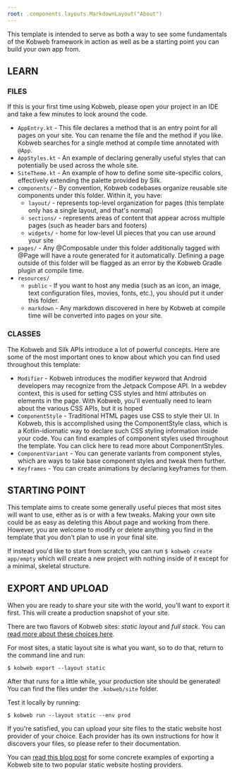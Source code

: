 ```yaml
---
root: .components.layouts.MarkdownLayout("About")
---
```


This template is intended to serve as both a way to see some fundamentals of the Kobweb framework in action as well as
be a starting point you can build your own app from.

## LEARN

### FILES

If this is your first time using Kobweb, please open your project in an IDE and take a few minutes to look around the
code.

* `AppEntry.kt` - This file declares a method that is an entry point for all pages on your site. You can rename the file
  and the method if you like. Kobweb searches for a single method at compile time annotated with `@App`.
* `AppStyles.kt` - An example of declaring generally useful styles that can potentially be used across the whole site.
* `SiteTheme.kt` - An example of how to define some site-specific colors, effectively extending the palette provided by
  Silk.
* `components/` - By convention, Kobweb codebases organize reusable site components under this folder. Within it, you
  have:
    * `layout/` - represents top-level organization for pages (this template only has a single layout, and that's
      normal)
    * `sections/` - represents areas of content that appear across multiple pages (such as header bars and footers)
    * `widgets/` - home for low-level UI pieces that you can use around your site
* `pages/` - Any @Composable under this folder additionally tagged with @Page will have a route generated for it
  automatically. Defining a page outside of this folder will be flagged as an error by the Kobweb Gradle plugin at
  compile time.
* `resources/`
  * `public` - If you want to host any media (such as an icon, an image, text configuration files, movies,
  fonts, etc.), you should put it under this folder.
  * `markdown` - Any markdown discovered in here by Kobweb at compile time will be converted into pages on your
  site.

### CLASSES

The Kobweb and Silk APIs introduce a lot of powerful concepts. Here are some of the most important ones to know about
which you can find used throughout this template:

* `Modifier` - Kobweb introduces the modifier keyword that Android developers may recognize from the Jetpack Compose API.
In a webdev context, this is used for setting CSS styles and html attributes on elements in the page. With Kobweb,
you'll eventually need to learn about the various CSS APIs, but it is hoped
* `ComponentStyle` - Traditional HTML pages use CSS to style their UI. In Kobweb, this is accomplished using the
ComponentStyle class, which is a Kotlin-idiomatic way to declare such CSS styling information inside your code. You can
find examples of component styles used throughout the template. You can click here to read more about ComponentStyles.
* `ComponentVariant` - You can generate variants from component styles, which are ways to take base component styles and
tweak them further.
* `Keyframes` - You can create animations by declaring keyframes for them.

## STARTING POINT

This template aims to create some generally useful pieces that most sites will want to use, either as is or with a few
tweaks. Making your own site could be as easy as deleting this About page and working from there. However, you are
welcome to modify or delete anything you find in the template that you don't plan to use in your final site.

If instead you'd like to start from scratch, you can run `$ kobweb create app/empty` which will create a new project
with nothing inside of it except for a minimal, skeletal structure.

## EXPORT AND UPLOAD

When you are ready to share your site with the world, you'll want to export it first. This will create a production
snapshot of your site.

There are two flavors of Kobweb sites: *static layout* and *full stack*. You
can [read more about these choices here](https://github.com/varabyte/kobweb#static-layout-vs-full-stack-sites).

For most sites, a static layout site is what you want, so to do that, return to the command line and run:

```
$ kobweb export --layout static
```

After that runs for a little while, your production site should be generated! You can find the files under the
`.kobweb/site` folder.

Test it locally by running:

```
$ kobweb run --layout static --env prod
```

If you're satisfied, you can upload your site files to the static website host provider of your choice. Each provider
has its own instructions for how it discovers your files, so please refer to their documentation.

You can [read this blog post](https://bitspittle.dev/blog/2022/staticdeploy) for some concrete examples of exporting a
Kobweb site to two popular static website hosting providers.
